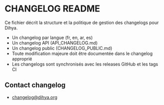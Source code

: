# CHANGELOG README

Ce fichier décrit la structure et la politique de gestion des changelogs pour Dihya.

- Un changelog par langue (fr, en, ar, es)
- Un changelog API (API_CHANGELOG.md)
- Un changelog public (CHANGELOG_PUBLIC.md)
- Toute modification majeure doit être documentée dans le changelog approprié
- Les changelogs sont synchronisés avec les releases GitHub et les tags CI

## Contact changelog
- changelog@dihya.org
